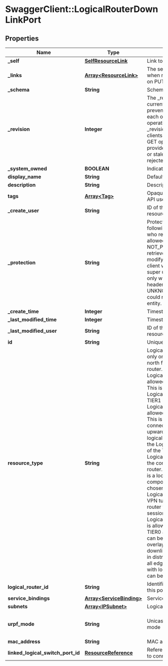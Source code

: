 # SwaggerClient::LogicalRouterDownLinkPort

## Properties
Name | Type | Description | Notes
------------ | ------------- | ------------- | -------------
**_self** | [**SelfResourceLink**](SelfResourceLink.md) | Link to this resource | [optional] 
**_links** | [**Array&lt;ResourceLink&gt;**](ResourceLink.md) | The server will populate this field when returing the resource. Ignored on PUT and POST. | [optional] 
**_schema** | **String** | Schema for this resource | [optional] 
**_revision** | **Integer** | The _revision property describes the current revision of the resource. To prevent clients from overwriting each other&#39;s changes, PUT operations must include the current _revision of the resource, which clients should obtain by issuing a GET operation. If the _revision provided in a PUT request is missing or stale, the operation will be rejected. | [optional] 
**_system_owned** | **BOOLEAN** | Indicates system owned resource | [optional] 
**display_name** | **String** | Defaults to ID if not set | [optional] 
**description** | **String** | Description of this resource | [optional] 
**tags** | [**Array&lt;Tag&gt;**](Tag.md) | Opaque identifiers meaningful to the API user | [optional] 
**_create_user** | **String** | ID of the user who created this resource | [optional] 
**_protection** | **String** | Protection status is one of the following: PROTECTED - the client who retrieved the entity is not allowed             to modify it. NOT_PROTECTED - the client who retrieved the entity is allowed                 to modify it REQUIRE_OVERRIDE - the client who retrieved the entity is a super                    user and can modify it, but only when providing                    the request header X-Allow-Overwrite&#x3D;true. UNKNOWN - the _protection field could not be determined for this           entity.  | [optional] 
**_create_time** | **Integer** | Timestamp of resource creation | [optional] 
**_last_modified_time** | **Integer** | Timestamp of last modification | [optional] 
**_last_modified_user** | **String** | ID of the user who last modified this resource | [optional] 
**id** | **String** | Unique identifier of this resource | [optional] 
**resource_type** | **String** | LogicalRouterUpLinkPort is allowed only on TIER0 logical router.   It is the north facing port of the logical router. LogicalRouterLinkPortOnTIER0 is allowed only on TIER0 logical router.   This is the port where the LogicalRouterLinkPortOnTIER1 of TIER1 logical router connects to. LogicalRouterLinkPortOnTIER1 is allowed only on TIER1 logical router.   This is the port using which the user connected to TIER1 logical router for upwards connectivity via TIER0 logical router.   Connect this port to the LogicalRouterLinkPortOnTIER0 of the TIER0 logical router. LogicalRouterDownLinkPort is for the connected subnets on the logical router. LogicalRouterLoopbackPort is a loopback port for logical router component   which is placed on chosen edge cluster member. LogicalRouterIPTunnelPort is a IPSec VPN tunnel port created on   logical router when route based VPN session configured. LogicalRouterCentralizedServicePort is allowed only on Active/Standby TIER0 and TIER1   logical router. Port can be connected to VLAN or overlay logical switch.   Unlike downlink port it does not participate in distributed routing and hosted   on all edge cluster members associated with logical router.   Stateful services can be applied on this port.  | 
**logical_router_id** | **String** | Identifier for logical router on which this port is created | 
**service_bindings** | [**Array&lt;ServiceBinding&gt;**](ServiceBinding.md) | Service Bindings | [optional] 
**subnets** | [**Array&lt;IPSubnet&gt;**](IPSubnet.md) | Logical router port subnets | 
**urpf_mode** | **String** | Unicast Reverse Path Forwarding mode | [optional] [default to &#39;STRICT&#39;]
**mac_address** | **String** | MAC address | [optional] 
**linked_logical_switch_port_id** | [**ResourceReference**](ResourceReference.md) | Reference to the logical switch port to connect to | [optional] 


